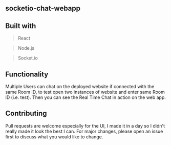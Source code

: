 ## socketio-chat-webapp

## Built with

> React

> Node.js

> Socket.io

## Functionality

Multiple Users can chat on the deployed website if connected with the same Room ID, to test open two instances of website and enter same Room ID (i.e. test). Then you can see the Real Time Chat in action on the web app.

## Contributing

Pull requests are welcome especially for the UI, I made it in a day so I didn't really made it look the best I can. For major changes, please open an issue first to discuss what you would like to change.

